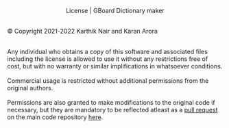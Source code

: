 <p align="center">License | GBoard Dictionary maker</p><br>
© Copyright 2021-2022 Karthik Nair and Karan Arora <br><br>

Any individual who obtains a copy of this software and associated files including the license is allowed to use it without any restrictions free of cost, but with no warranty or similar implifications in whatsoever conditions.<br><br>
Commercial usage is restricted without additional permissions from the original authors.<br><br>
Permissions are also granted to make modifications to the original code if necessary, but they are mandatory to be reflected atleast as a [pull request](https://github.com/realKarthikNair/GBoard-Dictionary-Maker/pulls) on the main code repository [here](https://github.com/realKarthikNair/GBoard-Dictionary-Maker).


